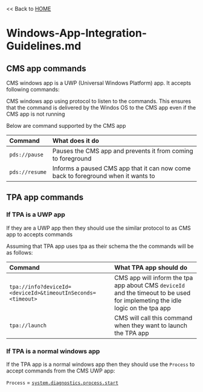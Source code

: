 << Back to [HOME](README.md)

# Windows-App-Integration-Guidelines.md

## CMS app commands

CMS windows app is a UWP (Universal Windows Platform) app. It accepts following commands:

CMS windows app using protocol to listen to the commands. This ensures that the command is delivered by the Windos OS to the CMS app even if the CMS app is not running

Below are command supported by the CMS app

|  Command	|   What does it do	|
| :-- | :-- |
| `pds://pause` | Pauses the CMS app and prevents it from coming to foreground |
| `pds://resume` | Informs a paused CMS app that it can now come back to foreground when it wants to	|

## TPA app commands

### If TPA is a UWP app
If they are a UWP app then they should use the similar protocol to as CMS app to accepts commands

Assuming that TPA app uses tpa as their schema the the commands will be as follows:

|  Command	|   What TPA app should do	|
| :-- | :-- |
| `tpa://info?deviceId=<deviceId>&timeoutInSeconds=<timeout>` | CMS app will inform the tpa app about CMS `deviceId` and the timeout to be used for implemeting the idle logic on the tpa app |
| `tpa://launch` | CMS will call this command when they want to launch the TPA app |

### If TPA is a normal windows app
If the TPA app is a normal windows app then they should use the `Process` to accept commands from the CMS UWP app:

`Process` = <a href="https://docs.microsoft.com/en-us/dotnet/api/system.diagnostics.process.start?view=netframework-4.7.2#System_Diagnostics_Process_Start" target="_blank">`system.diagnostics.process.start`</a>


